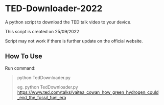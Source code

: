 # TED-Downloader-2022

A python script to download the TED talk video to your device.


This script is created on 25/09/2022

Script may not work if there is further update on the official website.


## How To Use
Run command:
> python TedDownloader.py <link>
>
> eg. python TedDownloader.py https://www.ted.com/talks/vaitea_cowan_how_green_hydrogen_could_end_the_fossil_fuel_era



